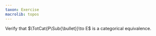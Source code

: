 ```yaml
---
taxon: Exercise
macrolib: topos
---
```


Verify that $\TotCat{P\Sub{\bullet}}\to E$ is a categorical equivalence.
